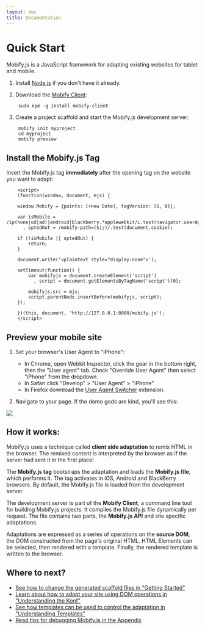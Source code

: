 ```yaml
---
layout: doc
title: Documentation
---
```


# Quick Start

Mobify.js is a JavaScript framework for adapting existing websites for tablet and mobile.

1. Install <a href="http://nodejs.org/">Node.js</a> if you don't have it already.

1. Download the [Mobify Client](https://github.com/mobify/mobify-client):

        sudo npm -g install mobify-client

1. Create a project scaffold and start the Mobify.js development server:

        mobify init myproject
        cd myproject
        mobify preview

## Install the Mobify.js Tag

Insert the Mobify.js tag **immediately** after the opening _<head>_ tag on the website you want to adapt:

        <script>
        (function(window, document, mjs) {

        window.Mobify = {points: [+new Date], tagVersion: [1, 0]};

        var isMobile = /ip(hone|od|ad)|android|blackberry.*applewebkit/i.test(navigator.userAgent)
          , optedOut = /mobify-path=($|;)/.test(document.cookie);

        if (!isMobile || optedOut) {
            return;
        }

        document.write('<plaintext style="display:none">');

        setTimeout(function() {
            var mobifyjs = document.createElement('script')
              , script = document.getElementsByTagName('script')[0];

            mobifyjs.src = mjs;
            script.parentNode.insertBefore(mobifyjs, script);
        });

        })(this, document, 'http://127.0.0.1:8080/mobify.js');
        </script>

## Preview your mobile site

1. Set your browser's User Agent to "iPhone":

    * In Chrome, open Webkit Inspector, click the gear in the bottom right, then the "User agent" tab. Check "Override User Agent" then select "iPhone" from the dropdown.
    * In Safari click "Develop" > "User Agent" > "iPhone"
    * In Firefox download the [User Agent Switcher](https://addons.mozilla.org/en-US/firefox/addon/user-agent-switcher/) extension.

1. Navigate to your page. If the demo gods are kind, you'll see this:

<div class="illustration">
    <img src="/mobifyjs/static/img/init.min.png">
</div>

## How it works:

Mobify.js uses a technique called **client side adaptation** to remix HTML in the browser. The remixed content is interpreted by the browser as if the server had sent it in the first place!

The **Mobify.js tag** bootstraps the adaptation and loads the **Mobify.js file**, which performs it. The tag activates in iOS, Android and BlackBerry browsers. By default, the Mobify.js file is loaded from the development server.

The development server is part of the **Mobify Client**, a command line tool for building Mobify.js projects. It compiles the Mobify.js file dynamically per request. The file contains two parts, the **Mobify.js API** and site specific adaptations.

Adaptations are expressed as a series of operations on the **source DOM**, the DOM constructed from the page's original HTML. HTML Elements can be selected, then rendered with a template. Finally, the rendered template is written to the browser.

## Where to next?

* [See how to change the generated scaffold files in "Getting Started"](./getting-started/)
* [Learn about how to adapt your site using DOM operations in "Understanding the Konf"](./understanding-konf/)
* [See how templates can be used to control the adaptation in "Understanding Templates"](./understanding-templates/)
* [Read tips for debugging Mobify.js in the Appendix](./appendix/)
